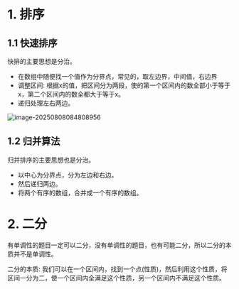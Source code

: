 # 1. 排序

## 1.1 快速排序

快排的主要思想是分治。

- 在数组中随便找一个值作为分界点，常见的，取左边界，中间值，右边界
- 调整区间: 根据x的值，把区间分为两段，使的第一个区间内的数全部小于等于x，第二个区间内的数全都大于等于x。
- 递归处理左右两边。

![image-20250808084808956](http://szn0n3z42.hb-bkt.clouddn.com/image-20250808084808956.png)

## 1.2 归并算法

归并排序的主要思想也是分治。

- 以中心为分界点，分为左边和右边。
- 然后递归两边。
- 将两个有序的数组，合并成一个有序的数组。

# 2. 二分

有单调性的题目一定可以二分，没有单调性的题目，也有可能二分，所以二分的本质并不是单调性。

二分的本质: 我们可以在一个区间内，找到一个点(性质)，然后利用这个性质，将区间一分为二，使一个区间内全满足这个性质，另一个区间内不满足这个性质。


